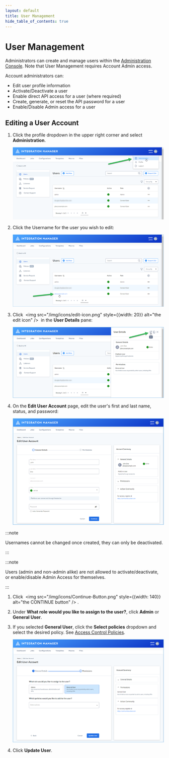 ```yaml
---
layout: default
title: User Management
hide_table_of_contents: true
---
```

# User Management

Administrators can create and manage users within the [Administration Console](https://im.dev.actiandatacloud.com/ui/admin/users). Note that User Management requires Account Admin access.

Account administrators can:

* Edit user profile information
* Activate/Deactivate a user
* Enable direct API access for a user (where required)
* Create, generate, or reset the API password for a user
* Enable/Disable Admin access for a user

## Editing a User Account

1. Click the profile dropdown in the upper right corner and select **Administration**.

   ![Administration](/img/Administration.png)

2. Click the Username for the user you wish to edit:

   ![Edit-User1](/img/Edit-User1.png)

3. Click &nbsp;<img src="/img/icons/edit-icon.png" style={{width: 20}} alt="the edit icon" />&nbsp; in the **User Details** pane:

   ![Edit-User2](/img/Edit-User2.png)

4. On the **Edit User Account** page, edit the user's first and last name, status, and password:

   ![Edit-User3](/img/Edit-User3.png)

:::note

   Usernames cannot be changed once created, they can only be deactivated.

:::

:::note

Users (admin and non-admin alike) are not allowed to activate/deactivate, or enable/disable Admin Access for themselves.

:::

1. Click &nbsp;<img src="/img/icons/Continue-Button.png" style={{width: 140}} alt="the CONTINUE button" />&nbsp;.
2. Under **What role would you like to assign to the user?**, click **Admin** or **General User**.
3. If you selected **General User**, click the **Select policies** dropdown and select the desired policy. See [Access Control Policies](./access-control-polices).

   ![Edit-User4](/img/Edit-User4.png)
   
4. Click **Update User**.